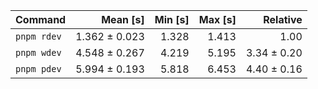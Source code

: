 | Command | Mean [s] | Min [s] | Max [s] | Relative |
|:---|---:|---:|---:|---:|
| `pnpm rdev` | 1.362 ± 0.023 | 1.328 | 1.413 | 1.00 |
| `pnpm wdev` | 4.548 ± 0.267 | 4.219 | 5.195 | 3.34 ± 0.20 |
| `pnpm pdev` | 5.994 ± 0.193 | 5.818 | 6.453 | 4.40 ± 0.16 |
